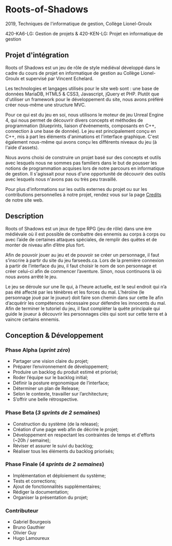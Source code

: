 # Roots-of-Shadows
2019, Techniques de l'informatique de gestion, Collège Lionel-Groulx

420-KA6-LG: Gestion de projets & 420-KEN-LG: Projet en informatique de gestion

## Projet d'intégration
Roots of Shadows est un jeu de rôle de style médiéval développé dans le cadre du cours de projet en informatique de gestion au Collège Lionel-Groulx et supervisé par Vincent Echelard.

Les technologies et langages utilisés pour le site web sont : une base de données MariaDB, HTML5 & CSS3, Javascript, jQuery et PHP. Plutôt que d'utiliser un framework pour le développement du site, nous avons préféré créer nous-même une structure MVC.

Pour ce qui est du jeu en soi, nous utilisons le moteur de jeu Unreal Engine 4, qui nous permet de découvrir divers concepts et méthodes de programmation (blueprints, liaison d'événements, composants en C++, connection à une base de donnée). Le jeu est principalement conçu en C++, mis à part les éléments d'animations et l'interface graphique. C'est également nous-même qui avons conçu les différents niveaux du jeu (à l'aide d'assets).

Nous avons choisi de construire un projet basé sur des concepts et outils avec lesquels nous ne sommes pas familiers dans le but de pousser les notions de programmation acquises lors de notre parcours en informatique de gestion. Il s'agissait pour nous d'une opportunité de découvrir des outils avec lesquels nous n'avons pas ou très peu travaillé.

Pour plus d'informations sur les outils externes du projet ou sur les contributions personnelles à notre projet, rendez vous sur la page [Credits](https://www.farseeds.ca/credits) de notre site web.

## Description
Roots of Shadows est un jeux de type RPG (jeu de rôle) dans une ère médiévale où il est possible de combattre des ennemis au corps à corps ou avec l’aide de certaines attaques spéciales, de remplir des quêtes et de monter de niveau afin d’être plus fort.

Afin de pouvoir jouer au jeu et de pouvoir se créer un personnage, il faut s’inscrire à partir du site du jeu farseeds.ca. Lors de la première connexion à partir de l’interface du jeu, il faut choisir le nom de son personnage et créer celui-ci afin de commencer l’aventure. Sinon, nous continuons là où nous avons arrêté le jeu.

Le jeu se déroule sur une île qui, à l’heure actuelle, est le seul endroit qui n’a pas été affecté par les ténèbres et les forces du mal. L’héroïne (le personnage joué par le joueur) doit faire son chemin dans sur cette île afin d’acquérir les compétences nécessaire pour défendre les innocents du mal. Afin de terminer le tutoriel du jeu, il faut compléter la quête principale qui guide le joueur à découvrir les personnages clés qui sont sur cette terre et à vaincre certains ennemis.

## Conception & Développement
### Phase Alpha (_sprint zéro_)
- Partager une vision claire du projet; 
- Préparer l’environnement de développement;
- Produire un backlog du produit estimé et priorisé;
- Roder l’équipe sur le backlog initial;
- Définir la posture ergonomique de l’interface;
- Déterminer un plan de Release;
- Selon le contexte, travailler sur l’architecture;
- S’offrir une belle rétrospective. 

### Phase Beta (_3 sprints de 2 semaines_)
- Construction du système (de la release);
- Création d'une page web afin de décrire le projet;
- Développement en respectant les contraintes de temps et d'efforts (~20h / semaine);
- Réviser et assurer le suivi du backlog;
- Réaliser tous les éléments du backlog priorisés;

### Phase Finale (_4 sprints de 2 semaines_)
- Implémentation et déploiement du système;
- Tests et corrections;
- Ajout de fonctionnalités supplémentaires;
- Rédiger la documentation;
- Organiser la présentation du projet;

### Contributeur
- Gabriel Bourgeois
- Bruno Gauthier
- Olivier Guy
- Hugo Lamoureux
